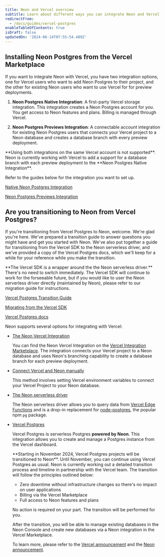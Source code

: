 ```yaml
---
title: Neon and Vercel overview
subtitle: Learn about different ways you can integrate Neon and Vercel
redirectFrom:
  - /docs/guides/vercel-postgres
enableTableOfContents: true
isDraft: false
updatedOn: '2024-06-14T07:55:54.409Z'
---
```


## Installing Neon Postgres from the Vercel Marketplace

If you want to integrate Neon with Vercel, you have two integration options, one for Vercel users who want to add Neon Postgres to their project, and the other for existing Neon users who want to use Vercel for for preview deployments.

1. **Neon Postgres Native Integration**: A first-party Vercel storage integration. This integration creates a Neon Postgres account for you. You get access to Neon features and plans. Billing is managed through Vercel.

2. **Neon Postgres Previews Integration**: A connectable account integration for existing Neon Postgres users that connects your Vercel project to a Neon database and creates a database branch with every preview deployment.

<Admonition type="note">
**Using both integrations on the same Vercel account is not supported**. Neon is currently working with Vercel to add a support for a database branch with each preview deployment to the **Neon Postgres Native Integration**.
</Admonition>

Refer to the guides below for the integration you want to set up.

<DetailIconCards>

<a href="/docs/guides/vercel-marketplace" description="Learn how to install the Install the Native Neon Postgres Integration from the Vercel Marketplace" icon="check">Native Neon Postgres Integration</a>

<a href="(/docs/guides/vercel" description="Learn how to install the Neon Postgres Preview Integration for a database branch with every deployment preview" icon="check">Neon Postgres Previews Integration</a>

</DetailIconCards>

## Are you transitioning to Neon from Vercel Postgres?

If you're transitioning from Vercel Postgres to Neon, welcome. We're glad you're here. We've prepared a transition guide to answer questions you might have and get you started with Neon. We've also put together a guide for transitioning from the Vercel SDK to the Neon serverless driver, and we've provided a copy of the Vercel Postgres docs, which we'll keep for a while for your reference while you make the transition.

<Admonition type="note" title="Did you know">
**The Vercel SDK is a wrapper around the the Neon serverless driver.** There's no need to switch immediately. The Vercel SDK will continue to work for the forseeable future, but if you would like to user the Neon serverless driver directly (maintained by Neon), please refer to our migration guide for instructions.
</Admonition>

<DetailIconCards>

<a href="/docs/guides/vercel-postgres-transition-guide" description="Everything you need to know about transitioning from Vercel Postgres to Neon" icon="check">Vercel Postgres Transition Guide</a>

<a href="/docs/guides/vercel-sdk-migration-guide" description="Learn how to migrate from the Vercel SDK to the Neon Serverless driver" icon="check">Migrating from the Vercel SDK</a>

<a href="/docs/guides/vercel-postgres-docs" description="Find a copy of the Vercel Postgres docs for your reference while you transition" icon="check">Vercel Postgres docs</a>

</DetailIconCards>

Neon supports several options for integrating with Vercel:

- [The Neon Vercel Integration](/docs/guides/vercel)

  You can find the Neon Vercel Integration on the [Vercel Integration Marketplace](https://vercel.com/integrations/neon). The integration connects your Vercel project to a Neon database and uses Neon's branching capability to create a database branch for each preview deployment.

- [Connect Vercel and Neon manually](/docs/guides/vercel-manual)

  This method involves setting Vercel environment variables to connect your Vercel Project to your Neon database.

- [The Neon serverless driver](/docs/serverless/serverless-driver)

  The Neon serverless driver allows you to query data from [Vercel Edge Functions](https://vercel.com/docs/concepts/functions/edge-functions) and is a drop-in replacement for [node-postgres](https://node-postgres.com/), the popular npm `pg` package.

- [Vercel Postgres](https://vercel.com/docs/storage/vercel-postgres)

  Vercel Postgres is serverless Postgres **powered by Neon**. This integration allows you to create and manage a Postgres instance from the Vercel dashboard.

  <Admonition type="important">
  **Starting in November 2024, Vercel Postgres projects will be transitioned to Neon**. Until November, you can continue using Vercel Postgres as usual. Neon is currently working out a detailed transition process and timeline in partnership with the Vercel team. The transition will follow the principles outlined below:

  - Zero downtime without infrastructure changes so there's no impact on user applications
  - Billing via the Vercel Marketplace
  - Full access to Neon features and plans

  No action is required on your part. The transition will be performed for you.

  After the transition, you will be able to manage existing databases in the Neon Console and create new databases via a Neon integration in the Vercel Marketplace.

  To learn more, please refer to the [Vercel announcement](https://vercel.com/blog/introducing-the-vercel-marketplace) and the [Neon announcement](https://neon.tech/blog/leveling-up-our-partnership-with-vercel).
  </Admonition>
